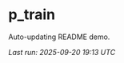 # p_train

Auto-updating README demo.

<!--START_SECTION:status-->
_Last run: 2025-09-20 19:13 UTC_
<!--END_SECTION:status-->















































































































































































































































































































































































































































































































































































































































































































































